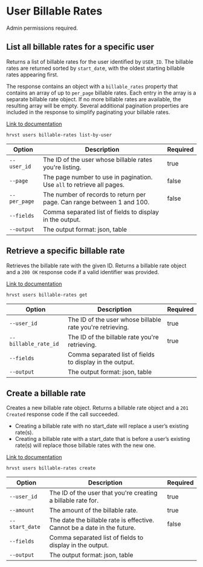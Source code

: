 # User Billable Rates

Admin permissions required.

## List all billable rates for a specific user

Returns a list of billable rates for the user identified by `USER_ID`. The billable rates are returned sorted by `start_dat`e, with the oldest starting billable rates appearing first.

The response contains an object with a `billable_rates` property that contains an array of up to `per_page` billable rates. Each entry in the array is a separate billable rate object. If no more billable rates are available, the resulting array will be empty. Several additional pagination properties are included in the response to simplify paginating your billable rates.

[Link to documentation](https://help.getharvest.com/api-v2/users-api/users/billable-rates/#list-all-billable-rates-for-a-specific-user)

```
hrvst users billable-rates list-by-user
```

| Option       | Description                                                            | Required |
| ------------ | ---------------------------------------------------------------------- | -------- |
| `--user_id`  | The ID of the user whose billable rates you're listing.                | true     |
| `--page`     | The page number to use in pagination. Use `all` to retrieve all pages. | false    |
| `--per_page` | The number of records to return per page. Can range between 1 and 100. | false    |
| `--fields`   | Comma separated list of fields to display in the output.               |          |
| `--output`   | The output format: json, table                                         |          |

## Retrieve a specific billable rate

Retrieves the billable rate with the given ID. Returns a billable rate object and a `200 OK` response code if a valid identifier was provided.

[Link to documentation](https://help.getharvest.com/api-v2/users-api/users/billable-rates/#retrieve-a-billable-rate)

```
hrvst users billable-rates get
```

| Option               | Description                                               | Required |
| -------------------- | --------------------------------------------------------- | -------- |
| `--user_id`          | The ID of the user whose billable rate you're retrieving. | true     |
| `--billable_rate_id` | The ID of the billable rate you're retrieving.            | true     |
| `--fields`           | Comma separated list of fields to display in the output.  |          |
| `--output`           | The output format: json, table                            |          |

## Create a billable rate

Creates a new billable rate object. Returns a billable rate object and a `201 Created` response code if the call succeeded.

- Creating a billable rate with no start_date will replace a user’s existing rate(s).
- Creating a billable rate with a start_date that is before a user’s existing rate(s) will replace those billable rates with the new one.

[Link to documentation](https://help.getharvest.com/api-v2/users-api/users/billable-rates/#create-a-billable-rate)

```
hrvst users billable-rates create
```

| Option         | Description                                                              | Required |
| -------------- | ------------------------------------------------------------------------ | -------- |
| `--user_id`    | The ID of the user that you're creating a billable rate for.             | true     |
| `--amount`     | The amount of the billable rate.                                         | true     |
| `--start_date` | The date the billable rate is effective. Cannot be a date in the future. | false    |
| `--fields`     | Comma separated list of fields to display in the output.                 |          |
| `--output`     | The output format: json, table                                           |          |
